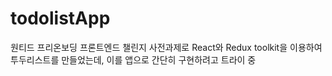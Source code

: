 # todolistApp

원티드 프리온보딩 프론트엔드 챌린지 사전과제로
React와 Redux toolkit을 이용하여
투두리스트를 만들었는데,
이를 앱으로 간단히 구현하려고 트라이 중
